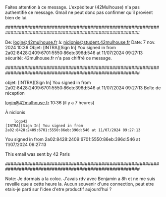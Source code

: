 Faites attention à ce message.
L'expéditeur (42Mulhouse) n'a pas authentifié ce message. Gmail ne peut donc pas confirmer qu'il provient bien de lui.

#########################################################################################################

De:	login@42mulhouse.fr
à:	nidionis@student.42mulhouse.fr
Date:	7 nov. 2024 10:36
Objet:	[INTRA][Sign In] You signed in from 2a02:8428:2409:6701:5550:86eb:396d:546 at 11/07/2024 09:27:13
sécurité:	42mulhouse.fr n'a pas chiffré ce message.

#########################################################################################################

objet: [INTRA][Sign In] You signed in from 2a02:8428:2409:6701:5550:86eb:396d:546 at 11/07/2024 09:27:13
Boîte de réception

login@42mulhouse.fr
10:36 (il y a 7 heures)
	
À nidionis

		logo42 		
	[INTRA][Sign In] You signed in from 2a02:8428:2409:6701:5550:86eb:396d:546 at 11/07/2024 09:27:13 	
		
You signed in from 2a02:8428:2409:6701:5550:86eb:396d:546 at 11/07/2024 09:27:13
	
		
This email was sent by 42 Paris

#########################################################################################################

Note: Je dormais a la coloc.
J'avais rdv avec Benjamin a 8h et ne me suis reveille que a cette heure la.
Aucun souvenir d'une connection, peut etre etais-je parti sur l'idee d'etre productif aujourd'hui ?



